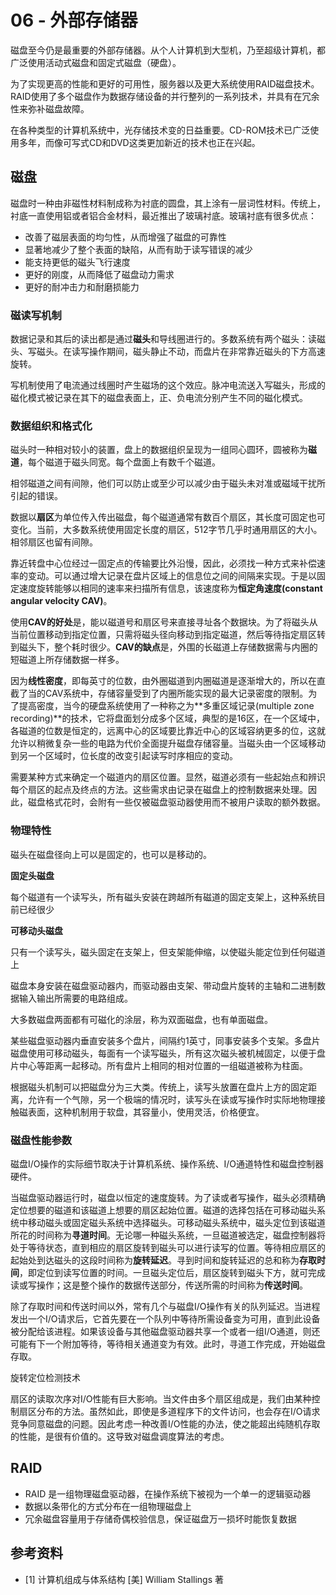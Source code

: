 # 06 - 外部存储器

磁盘至今仍是最重要的外部存储器。从个人计算机到大型机，乃至超级计算机，都广泛使用活动式磁盘和固定式磁盘（硬盘）。

为了实现更高的性能和更好的可用性，服务器以及更大系统使用RAID磁盘技术。RAID使用了多个磁盘作为数据存储设备的并行整列的一系列技术，并具有在冗余性来弥补磁盘故障。

在各种类型的计算机系统中，光存储技术变的日益重要。CD-ROM技术已广泛使用多年，而像可写式CD和DVD这类更加新近的技术也正在兴起。

## 磁盘

磁盘时一种由非磁性材料制成称为衬底的圆盘，其上涂有一层词性材料。传统上，衬底一直使用铝或者铝合金材料，最近推出了玻璃衬底。玻璃衬底有很多优点：

- 改善了磁层表面的均匀性，从而增强了磁盘的可靠性
- 显著地减少了整个表面的缺陷，从而有助于读写错误的减少
- 能支持更低的磁头飞行速度
- 更好的刚度，从而降低了磁盘动力需求
- 更好的耐冲击力和耐磨损能力

### 磁读写机制

数据记录和其后的读出都是通过**磁头**和导线圈进行的。多数系统有两个磁头：读磁头、写磁头。在读写操作期间，磁头静止不动，而盘片在非常靠近磁头的下方高速旋转。

写机制使用了电流通过线圈时产生磁场的这个效应。脉冲电流送入写磁头，形成的磁化模式被记录在其下的磁盘表面上，正、负电流分别产生不同的磁化模式。

### 数据组织和格式化

磁头时一种相对较小的装置，盘上的数据组织呈现为一组同心圆环，圆被称为**磁道**，每个磁道于磁头同宽。每个盘面上有数千个磁道。

相邻磁道之间有间隙，他们可以防止或至少可以减少由于磁头未对准或磁域干扰所引起的错误。

数据以**扇区**为单位传入传出磁盘，每个磁道通常有数百个扇区，其长度可固定也可变化。当前，大多数系统使用固定长度的扇区，512字节几乎时通用扇区的大小。相邻扇区也留有间隙。

靠近转盘中心位经过一固定点的传输要比外沿慢，因此，必须找一种方式来补偿速率的变动。可以通过增大记录在盘片区域上的信息位之间的间隔来实现。于是以固定速度旋转能够以相同的速率来扫描所有信息，该速度称为**恒定角速度(constant angular velocity CAV)**。

使用**CAV的好处**是，能以磁道号和扇区号来直接寻址各个数据块。为了将磁头从当前位置移动到指定位置，只需将磁头径向移动到指定磁道，然后等待指定扇区转到磁头下，整个耗时很少。**CAV的缺点**是，外围的长磁道上存储数据需与内圈的短磁道上所存储数据一样多。

因为**线性密度**，即每英寸的位数，由外圈磁道到内圈磁道是逐渐增大的，所以在直截了当的CAV系统中，存储容量受到了内圈所能实现的最大记录密度的限制。为了提高密度，当今的硬盘系统使用了一种称之为**多重区域记录(multiple zone recording)**的技术，它将盘面划分成多个区域，典型的是16区，在一个区域中，各磁道的位数是恒定的，远离中心的区域要比靠近中心的区域容纳更多的位，这就允许以稍微复杂一些的电路为代价全面提升磁盘存储容量。当磁头由一个区域移动到另一个区域时，位长度的改变引起读写时序相应的变动。

需要某种方式来确定一个磁道内的扇区位置。显然，磁道必须有一些起始点和辨识每个扇区的起点及终点的方法。这些需求由记录在磁盘上的控制数据来处理。因此，磁盘格式花时，会附有一些仅被磁盘驱动器使用而不被用户读取的额外数据。

### 物理特性

磁头在磁盘径向上可以是固定的，也可以是移动的。

**固定头磁盘**

每个磁道有一个读写头，所有磁头安装在跨越所有磁道的固定支架上，这种系统目前已经很少

**可移动头磁盘**

只有一个读写头，磁头固定在支架上，但支架能伸缩，以使磁头能定位到任何磁道上

磁盘本身安装在磁盘驱动器内，而驱动器由支架、带动盘片旋转的主轴和二进制数据输入输出所需要的电路组成。

大多数磁盘两面都有可磁化的涂层，称为双面磁盘，也有单面磁盘。

某些磁盘驱动器内垂直安装多个盘片，间隔约1英寸，同事安装多个支架。多盘片磁盘使用可移动磁头，每面有一个读写磁头，所有这次磁头被机械固定，以便于盘片中心等距离一起移动。所有盘片上相同的相对位置的一组磁道被称为柱面。

根据磁头机制可以把磁盘分为三大类。传统上，读写头放置在盘片上方的固定距离，允许有一个气隙，另一个极端的情况时，读写头在读或写操作时实际地物理接触磁表面，这种机制用于软盘，其容量小，使用灵活，价格便宜。

### 磁盘性能参数

磁盘I/O操作的实际细节取决于计算机系统、操作系统、I/O通道特性和磁盘控制器硬件。

当磁盘驱动器运行时，磁盘以恒定的速度旋转。为了读或者写操作，磁头必须精确定位想要的磁道和该磁道上想要的扇区起始位置。磁道的选择包括在可移动磁头系统中移动磁头或固定磁头系统中选择磁头。可移动磁头系统中，磁头定位到该磁道所花的时间称为**寻道时间**。无论哪一种磁头系统，一旦磁道被选定，磁盘控制器将处于等待状态，直到相应的扇区旋转到磁头可以进行读写的位置。等待相应扇区的起始处到达磁头的这段时间称为**旋转延迟**。寻到时间和旋转延迟的总和称为**存取时间**，即定位到读写位置的时间。一旦磁头定位后，扇区旋转到磁头下方，就可完成读或写操作；这是整个操作的数据传送部分，传送所需的时间称为**传送时间**。

除了存取时间和传送时间以外，常有几个与磁盘I/O操作有关的队列延迟。当进程发出一个I/O请求后，它首先要在一个队列中等待所需设备变为可用，直到此设备被分配给该进程。如果该设备与其他磁盘驱动器共享一个或者一组I/O通道，则还可能有下一个附加等待，等待相关通道变为有效。此时，寻道工作完成，开始磁盘存取。

旋转定位检测技术

扇区的读取次序对I/O性能有巨大影响。当文件由多个扇区组成是，我们由某种控制扇区分布的方法。虽然如此，即使是多道程序下的文件访问，也会存在I/O请求竞争同意磁盘的问题。因此考虑一种改善I/O性能的办法，使之能超出纯随机存取的性能，是很有价值的。这导致对磁盘调度算法的考虑。

## RAID 

- RAID 是一组物理磁盘驱动器，在操作系统下被视为一个单一的逻辑驱动器
- 数据以条带化的方式分布在一组物理磁盘上
- 冗余磁盘容量用于存储奇偶校验信息，保证磁盘万一损坏时能恢复数据

## 参考资料

- [1] 计算机组成与体系结构 [美] William Stallings 著
